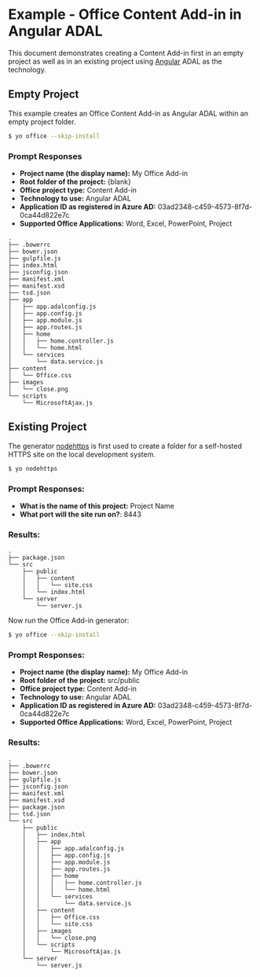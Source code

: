 # Example - Office Content Add-in in Angular ADAL

This document demonstrates creating a Content Add-in first in an empty project as well as in an existing project using [Angular](https://www.angularjs.org) ADAL as the technology.

## Empty Project

This example creates an Office Content Add-in as Angular ADAL within an empty project folder.

```bash
$ yo office --skip-install
```

### Prompt Responses

- **Project name (the display name):** My Office Add-in
- **Root folder of the project:** {blank} 
- **Office project type:** Content Add-in
- **Technology to use:** Angular ADAL
- **Application ID as registered in Azure AD:** 03ad2348-c459-4573-8f7d-0ca44d822e7c
- **Supported Office Applications:** Word, Excel, PowerPoint, Project

```
.
├── .bowerrc
├── bower.json
├── gulpfile.js
├── index.html
├── jsconfig.json
├── manifest.xml
├── manifest.xsd
├── tsd.json
├── app
│   ├── app.adalconfig.js
│   ├── app.config.js
│   ├── app.module.js
│   ├── app.routes.js
│   ├── home
│   │   ├── home.controller.js
│   │   └── home.html
│   └── services
│       └── data.service.js
├── content
│   └── Office.css
├── images
│   └── close.png
└── scripts
    └── MicrosoftAjax.js
```

## Existing Project

The generator [nodehttps](https://www.npmjs.com/package/generator-nodehttps) is first used to create a folder for a self-hosted HTTPS site on the local development system.

```bash
$ yo nodehttps
```

### Prompt Responses:

- **What is the name of this project:** Project Name
- **What port will the site run on?**: 8443

### Results:

```
.
├── package.json
└── src
    ├── public
    │   ├── content
    │   │   └── site.css
    │   └── index.html
    └── server
        └── server.js
```

Now run the Office Add-in generator:

```bash
$ yo office --skip-install
```
### Prompt Responses:

- **Project name (the display name):** My Office Add-in
- **Root folder of the project:** src/public 
- **Office project type:** Content Add-in
- **Technology to use:** Angular ADAL
- **Application ID as registered in Azure AD:** 03ad2348-c459-4573-8f7d-0ca44d822e7c
- **Supported Office Applications:** Word, Excel, PowerPoint, Project

### Results:

```
.
├── .bowerrc
├── bower.json
├── gulpfile.js
├── jsconfig.json
├── manifest.xml
├── manifest.xsd
├── package.json
├── tsd.json
└── src
    ├── public
    │   ├── index.html
    │   ├── app
    │   │   ├── app.adalconfig.js
    │   │   ├── app.config.js    
    │   │   ├── app.module.js
    │   │   ├── app.routes.js
    │   │   ├── home
    │   │   │   ├── home.controller.js
    │   │   │   └── home.html
    │   │   └── services
    │   │       └── data.service.js
    │   ├── content
    │   │   ├── Office.css
    │   │   └── site.css
    │   ├── images
    │   │   └── close.png
    │   └── scripts
    │       └── MicrosoftAjax.js
    └── server
        └── server.js
```